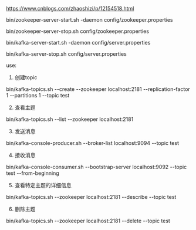 https://www.cnblogs.com/zhaoshizi/p/12154518.html

bin/zookeeper-server-start.sh -daemon config/zookeeper.properties

bin/zookeeper-server-stop.sh config/zookeeper.properties


bin/kafka-server-start.sh -daemon config/server.properties

bin/kafka-server-stop.sh config/server.properties


use:

1. 创建topic

bin/kafka-topics.sh --create --zookeeper localhost:2181 --replication-factor 1 --partitions 1 --topic test


2. 查看主题

bin/kafka-topics.sh --list --zookeeper localhost:2181

3. 发送消息

bin/kafka-console-producer.sh --broker-list localhost:9094 --topic test

 4. 接收消息

bin/kafka-console-consumer.sh --bootstrap-server localhost:9092 --topic test --from-beginning

5. 查看特定主题的详细信息

bin/kafka-topics.sh --zookeeper localhost:2181 --describe  --topic test

6. 删除主题

bin/kafka-topics.sh --zookeeper localhost:2181 --delete  --topic test

